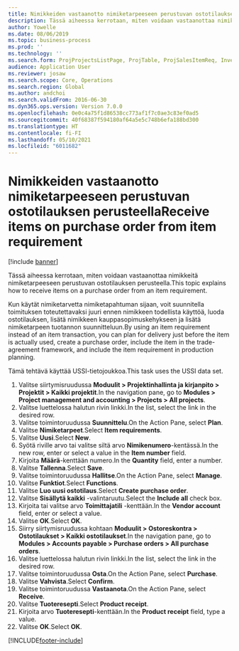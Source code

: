 ```yaml
---
title: Nimikkeiden vastaanotto nimiketarpeeseen perustuvan ostotilauksen perusteella
description: Tässä aiheessa kerrotaan, miten voidaan vastaanottaa nimikkeitä nimiketarpeeseen perustuvan ostotilauksen perusteella.
author: Yowelle
ms.date: 08/06/2019
ms.topic: business-process
ms.prod: ''
ms.technology: ''
ms.search.form: ProjProjectsListPage, ProjTable, ProjSalesItemReq, InventItemIdLookupSimple, PurchCreateFromSalesOrder, VendAccountItemLookup, PurchTable, PurchEditLines
audience: Application User
ms.reviewer: josaw
ms.search.scope: Core, Operations
ms.search.region: Global
ms.author: andchoi
ms.search.validFrom: 2016-06-30
ms.dyn365.ops.version: Version 7.0.0
ms.openlocfilehash: 0e0c4a75f1d86538cc773af1f7c0ae3c83ef0ad5
ms.sourcegitcommit: 40f68387f594180af64a5e5c748b6efa188bd300
ms.translationtype: HT
ms.contentlocale: fi-FI
ms.lasthandoff: 05/10/2021
ms.locfileid: "6011682"
---
```

# <a name="receive-items-on-purchase-order-from-item-requirement"></a><span data-ttu-id="18636-103">Nimikkeiden vastaanotto nimiketarpeeseen perustuvan ostotilauksen perusteella</span><span class="sxs-lookup"><span data-stu-id="18636-103">Receive items on purchase order from item requirement</span></span>

[!include [banner](../../includes/banner.md)]

<span data-ttu-id="18636-104">Tässä aiheessa kerrotaan, miten voidaan vastaanottaa nimikkeitä nimiketarpeeseen perustuvan ostotilauksen perusteella.</span><span class="sxs-lookup"><span data-stu-id="18636-104">This topic explains how to receive items on a purchase order from an item requirement.</span></span>

<span data-ttu-id="18636-105">Kun käytät nimiketarvetta nimiketapahtuman sijaan, voit suunnitella toimituksen toteutettavaksi juuri ennen nimikkeen todellista käyttöä, luoda ostotilauksen, lisätä nimikkeen kauppasopimuskehykseen ja lisätä nimiketarpeen tuotannon suunnitteluun.</span><span class="sxs-lookup"><span data-stu-id="18636-105">By using an item requirement instead of an item transaction, you can plan for delivery just before the item is actually used, create a purchase order, include the item in the trade-agreement framework, and include the item requirement in production planning.</span></span> 

<span data-ttu-id="18636-106">Tämä tehtävä käyttää USSI-tietojoukkoa.</span><span class="sxs-lookup"><span data-stu-id="18636-106">This task uses the USSI data set.</span></span>

1. <span data-ttu-id="18636-107">Valitse siirtymisruudussa **Moduulit > Projektinhallinta ja kirjanpito > Projektit > Kaikki projektit**.</span><span class="sxs-lookup"><span data-stu-id="18636-107">In the navigation pane, go to **Modules > Project management and accounting > Projects > All projects**.</span></span>
2. <span data-ttu-id="18636-108">Valitse luettelossa halutun rivin linkki.</span><span class="sxs-lookup"><span data-stu-id="18636-108">In the list, select the link in the desired row.</span></span>
3. <span data-ttu-id="18636-109">Valitse toimintoruudussa **Suunnittelu**.</span><span class="sxs-lookup"><span data-stu-id="18636-109">On the Action Pane, select **Plan**.</span></span>
4. <span data-ttu-id="18636-110">Valitse **Nimiketarpeet**.</span><span class="sxs-lookup"><span data-stu-id="18636-110">Select **Item requirements**.</span></span>
5. <span data-ttu-id="18636-111">Valitse **Uusi**.</span><span class="sxs-lookup"><span data-stu-id="18636-111">Select **New**.</span></span>
6. <span data-ttu-id="18636-112">Syötä riville arvo tai valitse siltä arvo **Nimikenumero**-kentässä.</span><span class="sxs-lookup"><span data-stu-id="18636-112">In the new row, enter or select a value in the **Item number** field.</span></span>
7. <span data-ttu-id="18636-113">Kirjoita **Määrä**-kenttään numero.</span><span class="sxs-lookup"><span data-stu-id="18636-113">In the **Quantity** field, enter a number.</span></span>
8. <span data-ttu-id="18636-114">Valitse **Tallenna**.</span><span class="sxs-lookup"><span data-stu-id="18636-114">Select **Save**.</span></span>
9. <span data-ttu-id="18636-115">Valitse toimintoruudussa **Hallitse**.</span><span class="sxs-lookup"><span data-stu-id="18636-115">On the Action Pane, select **Manage**.</span></span>
10. <span data-ttu-id="18636-116">Valitse **Funktiot**.</span><span class="sxs-lookup"><span data-stu-id="18636-116">Select **Functions**.</span></span>
11. <span data-ttu-id="18636-117">Valitse **Luo uusi ostotilaus**.</span><span class="sxs-lookup"><span data-stu-id="18636-117">Select **Create purchase order**.</span></span>
12. <span data-ttu-id="18636-118">Valitse **Sisällytä kaikki** -valintaruutu.</span><span class="sxs-lookup"><span data-stu-id="18636-118">Select the **Include all** check box.</span></span>
13. <span data-ttu-id="18636-119">Kirjoita tai valitse arvo **Toimittajatili** -kenttään.</span><span class="sxs-lookup"><span data-stu-id="18636-119">In the **Vendor account** field, enter or select a value.</span></span>
14. <span data-ttu-id="18636-120">Valitse **OK**.</span><span class="sxs-lookup"><span data-stu-id="18636-120">Select **OK**.</span></span>
15. <span data-ttu-id="18636-121">Siirry siirtymisruudussa kohtaan **Moduulit > Ostoreskontra > Ostotilaukset > Kaikki ostotilaukset**.</span><span class="sxs-lookup"><span data-stu-id="18636-121">In the navigation pane, go to **Modules > Accounts payable > Purchase orders > All purchase orders**.</span></span>
16. <span data-ttu-id="18636-122">Valitse luettelossa halutun rivin linkki.</span><span class="sxs-lookup"><span data-stu-id="18636-122">In the list, select the link in the desired row.</span></span>
17. <span data-ttu-id="18636-123">Valitse toimintoruudussa **Osta**.</span><span class="sxs-lookup"><span data-stu-id="18636-123">On the Action Pane, select **Purchase**.</span></span>
18. <span data-ttu-id="18636-124">Valitse **Vahvista**.</span><span class="sxs-lookup"><span data-stu-id="18636-124">Select **Confirm**.</span></span>
19. <span data-ttu-id="18636-125">Valitse toimintoruudussa **Vastaanota**.</span><span class="sxs-lookup"><span data-stu-id="18636-125">On the Action Pane, select **Receive**.</span></span>
20. <span data-ttu-id="18636-126">Valitse **Tuoteresepti**.</span><span class="sxs-lookup"><span data-stu-id="18636-126">Select **Product receipt**.</span></span>
21. <span data-ttu-id="18636-127">Kirjoita arvo **Tuoteresepti**-kenttään.</span><span class="sxs-lookup"><span data-stu-id="18636-127">In the **Product receipt** field, type a value.</span></span>
22. <span data-ttu-id="18636-128">Valitse **OK**.</span><span class="sxs-lookup"><span data-stu-id="18636-128">Select **OK**.</span></span>



[!INCLUDE[footer-include](../../includes/footer-banner.md)]